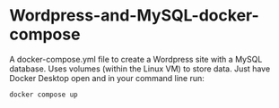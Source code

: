 # Wordpress-and-MySQL-docker-compose
A docker-compose.yml file to create a Wordpress site with a MySQL database. Uses volumes (within the Linux VM) to store data.
Just have Docker Desktop open and in your command line run:
```
docker compose up
```
